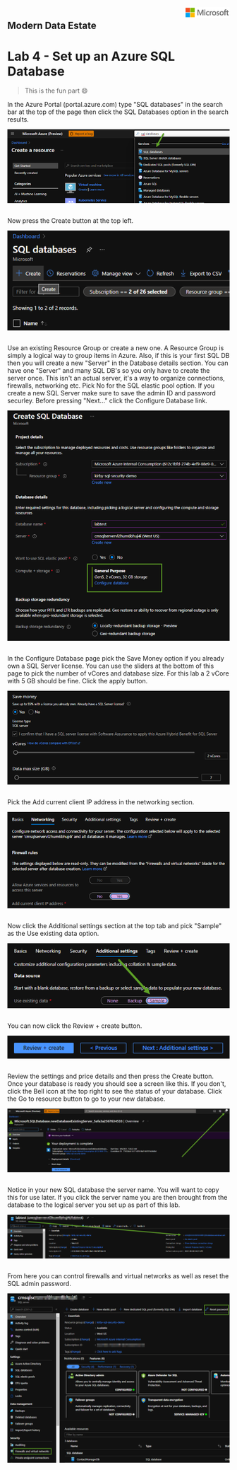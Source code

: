 <img style="float: right;" src="../../graphics/solutions-microsoft-logo-small.png">

## Modern Data Estate
# Lab 4 - Set up an Azure SQL Database

>This is the fun part :smile:

In the Azure Portal (portal.azure.com) type "SQL databases" in the search bar at the top of the page then click the SQL Databases option in the search results.

<img style="float: right;" src="../../graphics/SQL_Create.png">
&nbsp;

Now press the Create button at the top left.

<img style="float: right;" src="../../graphics/SQL_Create2.png">
&nbsp;

Use an existing Resource Group or create a new one.  A Resource Group is simply a logical way to group items in Azure.
Also, if this is your first SQL DB then you will create a new "Server" in the Database details section.  You can have one "Server" and many
SQL DB's so you only have to create the server once.  This isn't an actual server, it's a way to organize connections, firewalls, networking etc.
Pick No for the SQL elastic pool option.
If you create a new SQL Server make sure to save the admin ID and password securley. 
Before pressing "Next..." click the Configure Database link.

<img style="float: right;" src="../../graphics/sql_create3.png">
&nbsp;

In the Configure Database page pick the Save Money option if you already own a SQL Server license.  You can use the sliders at the bottom of
this page to pick the number of vCores and database size. For this lab a 2 vCore with 5 GB should be fine. Click the apply button.

<img style="float: right;" src="../../graphics/SQL_Create4.png">
&nbsp;

Pick the Add current client IP address in the networking section.

<img style="float: right;" src="../../graphics/SQL_Create5.png">
&nbsp;

Now click the Additional settings section at the top tab and pick "Sample" as the Use existing data option.

<img style="float: right;" src="../../graphics/SQL_Create7.png">
&nbsp;

You can now click the Review + create button.

<img style="float: right;" src="../../graphics/SQL_Create6.png">
&nbsp;

Review the settings and price details and then press the Create button.
Once your database is ready you should see a screen like this. If you don't, click the Bell icon at the top right to see
the status of your database.
Click the Go to resource button to go to your new database.

<img style="float: right;" src="../../graphics/SQL_Create8.png">
&nbsp;

Notice in your new SQL database the server name.  You will want to copy this for use later. If you click the server name you are then brought from the 
database to the logical server you set up as part of this lab.  

<img style="float: right;" src="../../graphics/SQL_Create9.png">
&nbsp;

From here you can control firewalls and virtual networks as well as reset the SQL admin password.

<img style="float: right;" src="../../graphics/SQL_Create11.png">
&nbsp;


